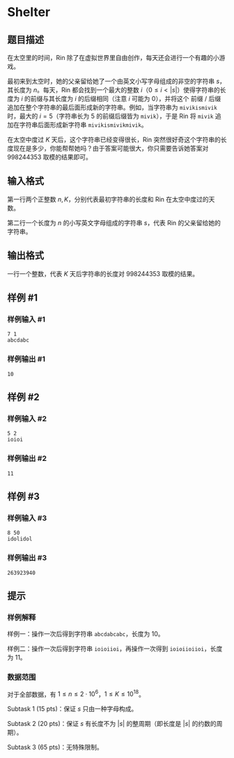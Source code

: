 # Shelter

## 题目描述

在太空里的时间，Rin 除了在虚拟世界里自由创作，每天还会进行一个有趣的小游戏。

最初来到太空时，她的父亲留给她了一个由英文小写字母组成的非空的字符串 $s$，其长度为 $n$。每天，Rin 都会找到一个最大的整数 $i$（$0\le i<|s|$）使得字符串的长度为 $i$ 的前缀与其长度为 $i$ 的后缀相同（注意 $i$ 可能为 $0$），并将这个 前缀 / 后缀 追加在整个字符串的最后面形成新的字符串。例如，当字符串为 `mivikismivik` 时，最大的 $i=5$（字符串长为 $5$ 的前缀后缀皆为 `mivik`），于是 Rin 将 `mivik` 追加在字符串后面形成新字符串 `mivikismivikmivik`。

在太空中度过 $K$ 天后，这个字符串已经变得很长，Rin 突然很好奇这个字符串的长度现在是多少，你能帮帮她吗？由于答案可能很大，你只需要告诉她答案对 $998244353$ 取模的结果即可。

## 输入格式

第一行两个正整数 $n,K$，分别代表最初字符串的长度和 Rin 在太空中度过的天数。

第二行一个长度为 $n$ 的小写英文字母组成的字符串 $s$，代表 Rin 的父亲留给她的字符串。

## 输出格式

一行一个整数，代表 $K$ 天后字符串的长度对 $998244353$ 取模的结果。

## 样例 #1

### 样例输入 #1
```
7 1
abcdabc
```

### 样例输出 #1

```
10
```

## 样例 #2

### 样例输入 #2
```
5 2
ioioi
```

### 样例输出 #2

```
11
```

## 样例 #3

### 样例输入 #3
```
8 50
idolidol
```

### 样例输出 #3

```
263923940
```

## 提示

### 样例解释

样例一：操作一次后得到字符串 `abcdabcabc`，长度为 $10$。

样例二：操作一次后得到字符串 `ioioiioi`，再操作一次得到 `ioioiioiioi`，长度为 $11$。

### 数据范围

对于全部数据，有 $1\le n\le 2\cdot 10^6$，$1\le K\le 10^{18}$。

Subtask 1 (15 pts)：保证 $s$ 只由一种字母构成。

Subtask 2 (20 pts)：保证 $s$ 有长度不为 $|s|$ 的整周期（即长度是 $|s|$ 的约数的周期）。

Subtask 3 (65 pts)：无特殊限制。

